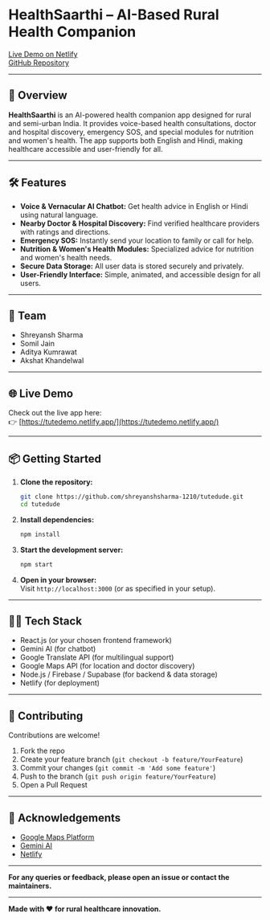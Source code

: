 # HealthSaarthi – AI-Based Rural Health Companion

[Live Demo on Netlify](https://tutedemo.netlify.app/)  
[GitHub Repository](https://github.com/shreyanshsharma-1210/tutedude.git)

---

## 🚀 Overview

**HealthSaarthi** is an AI-powered health companion app designed for rural and semi-urban India. It provides voice-based health consultations, doctor and hospital discovery, emergency SOS, and special modules for nutrition and women's health. The app supports both English and Hindi, making healthcare accessible and user-friendly for all.

---

## 🛠️ Features

- **Voice & Vernacular AI Chatbot:** Get health advice in English or Hindi using natural language.
- **Nearby Doctor & Hospital Discovery:** Find verified healthcare providers with ratings and directions.
- **Emergency SOS:** Instantly send your location to family or call for help.
- **Nutrition & Women's Health Modules:** Specialized advice for nutrition and women's health needs.
- **Secure Data Storage:** All user data is stored securely and privately.
- **User-Friendly Interface:** Simple, animated, and accessible design for all users.

---

## 👥 Team

- Shreyansh Sharma
- Somil Jain
- Aditya Kumrawat
- Akshat Khandelwal

---

## 🌐 Live Demo

Check out the live app here:  
👉 [https://tutedemo.netlify.app/](https://tutedemo.netlify.app/)

---

## 📦 Getting Started

1. **Clone the repository:**
   ```bash
   git clone https://github.com/shreyanshsharma-1210/tutedude.git
   cd tutedude
   ```

2. **Install dependencies:**
   ```bash
   npm install
   ```

3. **Start the development server:**
   ```bash
   npm start
   ```

4. **Open in your browser:**  
   Visit `http://localhost:3000` (or as specified in your setup).

---

## 🧑‍💻 Tech Stack

- React.js (or your chosen frontend framework)
- Gemini AI (for chatbot)
- Google Translate API (for multilingual support)
- Google Maps API (for location and doctor discovery)
- Node.js / Firebase / Supabase (for backend & data storage)
- Netlify (for deployment)

---

## 🤝 Contributing

Contributions are welcome!  
1. Fork the repo  
2. Create your feature branch (`git checkout -b feature/YourFeature`)  
3. Commit your changes (`git commit -m 'Add some feature'`)  
4. Push to the branch (`git push origin feature/YourFeature`)  
5. Open a Pull Request

---

## 🙌 Acknowledgements

- [Google Maps Platform](https://developers.google.com/maps)
- [Gemini AI](https://ai.google.dev/)
- [Netlify](https://www.netlify.com/)

---

**For any queries or feedback, please open an issue or contact the maintainers.**

---

**Made with ❤️ for rural healthcare innovation.**
